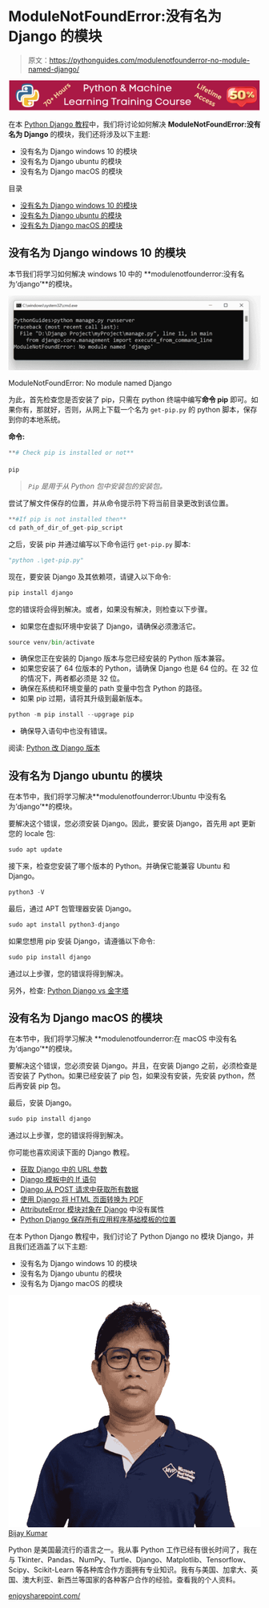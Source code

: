 # ModuleNotFoundError:没有名为 Django 的模块

> 原文：<https://pythonguides.com/modulenotfounderror-no-module-named-django/>

[![Python & Machine Learning training courses](img/49ec9c6da89a04c9f45bab643f8c765c.png)](https://sharepointsky.teachable.com/p/python-and-machine-learning-training-course)

在本 [Python Django 教程](https://pythonguides.com/how-to-install-django/)中，我们将讨论如何解决 **ModuleNotFoundError:没有名为 Django** 的模块，我们还将涉及以下主题:

*   没有名为 Django windows 10 的模块
*   没有名为 Django ubuntu 的模块
*   没有名为 Django macOS 的模块

目录

[](#)

*   [没有名为 Django windows 10 的模块](#No_module_named_Django_windows_10 "No module named Django windows 10")
*   [没有名为 Django ubuntu 的模块](#No_module_named_Django_ubuntu "No module named Django ubuntu")
*   [没有名为 Django macOS 的模块](#No_module_named_Django_macOS "No module named Django macOS")

## 没有名为 Django windows 10 的模块

本节我们将学习如何解决 windows 10 中的 **modulenotfounderror:没有名为‘django’**的模块。

![No module named Django windows 10](img/633a439113f24a236ed5921a1e32dad8.png "No module named Django windows 10")

ModuleNotFoundError: No module named Django

为此，首先检查您是否安装了 pip，只需在 python 终端中编写**命令 pip** 即可。如果你有，那就好，否则，从网上下载一个名为 `get-pip.py` 的 python 脚本，保存到你的本地系统。

**命令:**

```py
**# Check pip is installed or not**

pip
```

> *`Pip` 是用于从 Python 包中安装包的安装包。*

尝试了解文件保存的位置，并从命令提示符下将当前目录更改到该位置。

```py
**#If pip is not installed then** 
cd path_of_dir_of_get-pip_script
```

之后，安装 pip 并通过编写以下命令运行 `get-pip.py` 脚本:

```py
"python .\get-pip.py"
```

现在，要安装 Django 及其依赖项，请键入以下命令:

```py
pip install django
```

您的错误将会得到解决。或者，如果没有解决，则检查以下步骤。

*   如果您在虚拟环境中安装了 Django，请确保必须激活它。

```py
source venv/bin/activate
```

*   确保您正在安装的 Django 版本与您已经安装的 Python 版本兼容。
*   如果您安装了 64 位版本的 Python，请确保 Django 也是 64 位的。在 32 位的情况下，两者都必须是 32 位。
*   确保在系统和环境变量的 path 变量中包含 Python 的路径。
*   如果 pip 过期，请将其升级到最新版本。

```py
python -m pip install --upgrage pip
```

*   确保导入语句中也没有错误。

阅读: [Python 改 Django 版本](https://pythonguides.com/python-change-django-version/)

## 没有名为 Django ubuntu 的模块

在本节中，我们将学习解决**modulenotfounderror:Ubuntu 中没有名为‘django’**的模块。

要解决这个错误，您必须安装 Django。因此，要安装 Django，首先用 apt 更新您的 locale 包:

```py
sudo apt update
```

接下来，检查您安装了哪个版本的 Python。并确保它能兼容 Ubuntu 和 Django。

```py
python3 -V
```

最后，通过 APT 包管理器安装 Django。

```py
sudo apt install python3-django
```

如果您想用 pip 安装 Django，请遵循以下命令:

```py
sudo pip install django
```

通过以上步骤，您的错误将得到解决。

另外，检查: [Python Django vs 金字塔](https://pythonguides.com/python-django-vs-pyramid/)

## 没有名为 Django macOS 的模块

在本节中，我们将学习解决 **modulenotfounderror:在 macOS 中没有名为‘django’**的模块。

要解决这个错误，您必须安装 Django。并且，在安装 Django 之前，必须检查是否安装了 Python。如果已经安装了 pip 包，如果没有安装，先安装 python，然后再安装 pip 包。

最后，安装 Django。

```py
sudo pip install django
```

通过以上步骤，您的错误将得到解决。

你可能也喜欢阅读下面的 Django 教程。

*   [获取 Django 中的 URL 参数](https://pythonguides.com/get-url-parameters-in-django/)
*   [Django 模板中的 If 语句](https://pythonguides.com/if-statement-in-django-template/)
*   [Django 从 POST 请求中获取所有数据](https://pythonguides.com/django-get-all-data-from-post-request/)
*   [使用 Django 将 HTML 页面转换为 PDF](https://pythonguides.com/convert-html-page-to-pdf-using-django/)
*   [AttributeError 模块对象在 Django](https://pythonguides.com/module-object-has-no-attribute-in-django/) 中没有属性
*   [Python Django 保存所有应用程序基础模板的位置](https://pythonguides.com/django-where-to-save-base-template-for-all-apps/)

在本 Python Django 教程中，我们讨论了 Python Django no 模块 Django，并且我们还涵盖了以下主题:

*   没有名为 Django windows 10 的模块
*   没有名为 Django ubuntu 的模块
*   没有名为 Django macOS 的模块

![Bijay Kumar MVP](img/9cb1c9117bcc4bbbaba71db8d37d76ef.png "Bijay Kumar MVP")[Bijay Kumar](https://pythonguides.com/author/fewlines4biju/)

Python 是美国最流行的语言之一。我从事 Python 工作已经有很长时间了，我在与 Tkinter、Pandas、NumPy、Turtle、Django、Matplotlib、Tensorflow、Scipy、Scikit-Learn 等各种库合作方面拥有专业知识。我有与美国、加拿大、英国、澳大利亚、新西兰等国家的各种客户合作的经验。查看我的个人资料。

[enjoysharepoint.com/](https://enjoysharepoint.com/)[](https://www.facebook.com/fewlines4biju "Facebook")[](https://www.linkedin.com/in/fewlines4biju/ "Linkedin")[](https://twitter.com/fewlines4biju "Twitter")